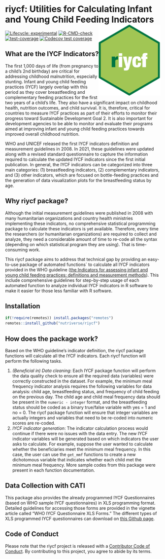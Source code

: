 
<!-- README.md is generated from README.Rmd. Please edit that file -->

# riycf: Utilities for Calculating Infant and Young Child Feeding Indicators <img src="man/figures/logo.png" width="200px" align="right" />

<!-- badges: start -->

[![Lifecycle:
experimental](https://img.shields.io/badge/lifecycle-experimental-orange.svg)](https://lifecycle.r-lib.org/articles/stages.html#experimental)
[![R-CMD-check](https://github.com/nutriverse/riycf/workflows/R-CMD-check/badge.svg)](https://github.com/nutriverse/riycf/actions)
[![test-coverage](https://github.com/nutriverse/riycf/actions/workflows/test-coverage.yaml/badge.svg)](https://github.com/nutriverse/riycf/actions/workflows/test-coverage.yaml)
[![Codecov test
coverage](https://codecov.io/gh/nutriverse/riycf/branch/main/graph/badge.svg)](https://app.codecov.io/gh/nutriverse/riycf?branch=main)
<!-- badges: end -->

## What are the IYCF Indicators?

The first 1,000 days of life (from pregnancy to a child’s 2nd birthday)
are critical for addressing childhood malnutrition, especially stunting.
Infant and young child feeding practices (IYCF) largely overlap with
this period as they cover breastfeeding and complementary feeding
practices for the first two years of a child’s life. They also have a
significant impact on childhood health, nutrition outcomes, and child
survival. It is, therefore, critical for countries to measure IYCF
practices as part of their efforts to monitor their progress toward
Sustainable Development Goal 2. It is also important for development
agencies to be able to monitor and evaluate their programs aimed at
improving infant and young child feeding practices towards improved
overall childhood nutrition.

WHO and UNICEF released the first IYCF indicators definition and
measurement guidelines in 2008. In 2021, these guidelines were updated
along with a revised standard questionnaire to capture the information
required to calculate the updated IYCF indicators since the first
initial publication. In general, the IYCF indicators can be categorized
into three main categories: (1) breastfeeding indicators, (2)
complementary indicators, and (3) other indicators, which are focused on
bottle-feeding practices and the generation of data visualization plots
for the breastfeeding status by age.

## Why riycf package?

Although the initial measurement guidelines were published in 2008 with
many humanitarian organizations and country health ministries
implementing these indicators, no comprehensive statistical programming
package to calculate these indicators is yet available. Therefore, every
time the researchers (or humanitarian organizations) are required to
collect and analyze, they need a considerable amount of time to re-code
all the syntax (depending on which statistical program they are using).
That is time-consuming work.

This riycf package aims to address that technical gap by providing an
easy-to-use package of automated functions\` to calculate all IYCF
indicators provided in the WHO guideline ([the Indicators for assessing
infant and young child feeding practices: definitions and measurement
methods](https://www.who.int/publications/i/item/9789240018389)). This
include comprehensive guidelines for step-by-step usage of each
automated function to analyze individual IYCF indicators in R software
to make it easier for those less familiar with R software.

## Installation

``` r
if(!require(remotes)) install.packages("remotes") 
remotes::install_github("nutriverse/riycf")
```

## How does the package work?

Based on the WHO guideline’s indicator definition, the riycf package
functions will calculate all the IYCF indicators. Each riycf function
will perform the following tasks.

1.  *(Beneficial in) Data cleaning*: Each IYCF package function will
    perform the data quality check to ensure all the required data
    (variables) were correctly constructed in the dataset. For example,
    the minimum meal frequency indicator analysis requires the following
    variables for data analysis: child age, breastfeeding status, and
    frequency of child feeding on the previous day. The child age and
    child meal frequency data should be present in the
    `numeric - integer` format, and the breastfeeding status should be
    coded as a binary true/false variable with yes = 1 and no = 0. The
    riycf package function will ensure that integer variables are
    actually integers and variables that need to be re-coded into
    numeric scores are re-coded.
2.  *IYCF indicator generation*: The indicator calculation process would
    continue if there were no issues with the data entry. The new IYCF
    indicator variables will be generated based on which indicators the
    user asks to calculate. For example, suppose the user wanted to
    calculate whether the beneficiaries meet the minimum meal frequency.
    In this case, the user can use the `get_mmf` functions to create a
    new dichotomous variable that indicates whether each child met the
    minimum meal frequency. More sample codes from this package were
    present in each function documentation.

## Data Collection with CATI

This package also provides the already programmed IYCF Questionnaires
(based on WHO sample IYCF questionnaires) in XLS programming format.
Detailed guidelines for accessing those forms are provided in the
vignette article called “WHO IYCF Questionnaire XLS Forms.” The
different types of XLS programmed IYCF questionnaires can download on
[this Github page](https://github.com/nicholustintzaw/iycf_xls_forms).

## Code of Conduct

Please note that the riycf project is released with a [Contributor Code
of
Conduct](https://contributor-covenant.org/version/2/0/CODE_OF_CONDUCT.html).
By contributing to this project, you agree to abide by its terms.
